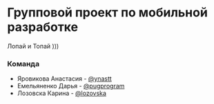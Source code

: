 # Групповой проект по мобильной разработке
Лопай и Топай )))

### Команда
* Яровикова Анастасия - <a href = https://github.com/ynastt> @ynastt </a>
* Емельяненко Дарья - <a href = https://github.com/pugprogram> @pugprogram </a>
* Лозовска Карина - <a href = https://github.com/lozovska> @lozovska </a>
